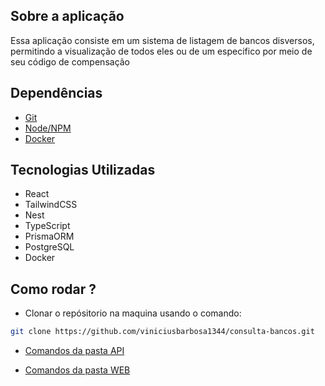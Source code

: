 ## Sobre a aplicação
Essa aplicação consiste em um sistema de listagem de bancos disversos, permitindo a visualização de todos eles ou de um especifico por meio de seu código de compensação

## Dependências
- [Git](https://git-scm.com/downloads)
- [Node/NPM](https://nodejs.org/)
- [Docker](https://www.docker.com/)

## Tecnologias Utilizadas
- React
- TailwindCSS
- Nest
- TypeScript
- PrismaORM
- PostgreSQL
- Docker

## Como rodar ?
- Clonar o repósitorio na maquina usando o comando:
```bash
git clone https://github.com/viniciusbarbosa1344/consulta-bancos.git
```

- [Comandos da pasta API](./api/README.md)

- [Comandos da pasta WEB](./web/README.md)
